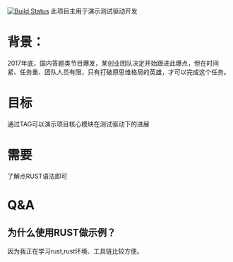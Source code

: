 [![Build Status](https://travis-ci.org/xcodecraft/tdd-example.svg?branch=master)](https://travis-ci.org/xcodecraft/tdd-example)
此项目主用于演示测试驱动开发

# 背景：
2017年底，国内答题类节目爆发，某创业团队决定开始跟进此爆点，但在时间紧、任务重、团队人员有限，只有打破原思维格局的英雄，才可以完成这个任务。

# 目标
通过TAG可以演示项目核心模块在测试驱动下的进展

# 需要
了解点RUST语法即可


# Q&A
## 为什么使用RUST做示例？
因为我正在学习rust,rust环境、工具链比较方便。










